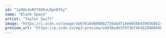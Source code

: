 ```yaml
---
id: "1p80LdxRV74UKvL8gnD7ky"
name: "Blank Space"
artist: "Taylor Swift"
image: "https://i.scdn.co/image/ab67616d0000b2739abdf14e6058bd3903686148"
preview_url: "https://p.scdn.co/mp3-preview/a4930adb3f973bf4b162940844b8ccc46277dc16"
---
```

